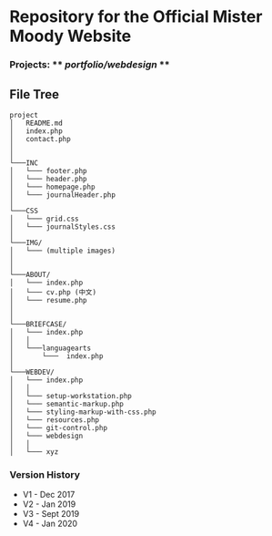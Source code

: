 
# Repository for the Official Mister Moody Website

### Projects:                 ** *portfolio/webdesign* **

## File Tree
```
project
│   README.md
│   index.php
│   contact.php
│       
│
└───INC
│   └─── footer.php
│   └─── header.php 
│   └─── homepage.php
│   └─── journalHeader.php  
│
└───CSS
│   └─── grid.css
│   └─── journalStyles.css             
│
└───IMG/
│   └─── (multiple images)
│ 
│ 
└───ABOUT/
│   └─── index.php
│   └─── cv.php (中文) 
│   └─── resume.php
│
│
└───BRIEFCASE/
│   └─── index.php
│   │
│   └───languagearts
│       └───  index.php
│ 
└───WEBDEV/
│   └─── index.php
│   │
│   └─── setup-workstation.php
│   └─── semantic-markup.php
│   └─── styling-markup-with-css.php
│   └─── resources.php
│   └─── git-control.php
│   └─── webdesign
│   │
│   └─── xyz

```

### Version History
- V1 - Dec 2017
- V2 - Jan 2019
- V3 - Sept 2019
- V4 - Jan 2020 


